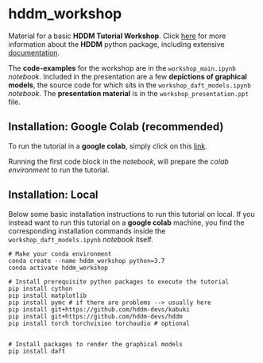 # hddm_workshop
Material for a basic **HDDM Tutorial Workshop**. Click [here](https://github.com/hddm-devs/hddm) for more information about the **HDDM** python package, including extensive [documentation](https://hddm.readthedocs.io/en/latest/).


The **code-examples** for the workshop are in the `workshop_main.ipynb` *notebook*.
Included in the presentation are a few **depictions of graphical models**, the source code for which sits in 
the `workshop_daft_models.ipynb` *notebook*.
The **presentation material** is in the `workshop_presentation.ppt` file.

## Installation: Google Colab (recommended)

To run the tutorial in a **google colab**, simply click on this [link](https://colab.research.google.com/github/AlexanderFengler/hddm_workshop/blob/main/workshop_main.ipynb).

Running the first code block in the *notebook*, will prepare the *colab environment* to run the tutorial.

## Installation: Local

Below some basic installation instructions to run this tutorial on local. 
If you instead want to run this tutorial on a **google colab** machine, you find the corresponding installation commands inside the `workshop_daft_models.ipynb` *notebook* itself.

```
# Make your conda environment
conda create --name hddm_workshop python=3.7
conda activate hddm_workshop

# Install prerequisite python packages to execute the tutorial
pip install cython
pip install matplotlib
pip install pymc # if there are problems --> usually here
pip install git+https://github.com/hddm-devs/kabuki
pip install git+https://github.com/hddm-devs/hddm
pip install torch torchvision torchaudio # optional


# Install packages to render the graphical models
pip install daft
```

